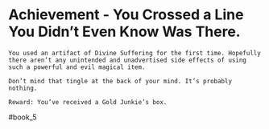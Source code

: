 # Achievement - You Crossed a Line You Didn’t Even Know Was There.
```
You used an artifact of Divine Suffering for the first time. Hopefully there aren’t any unintended and unadvertised side effects of using such a powerful and evil magical item.

Don’t mind that tingle at the back of your mind. It’s probably nothing.

Reward: You’ve received a Gold Junkie’s box.
```



#book_5